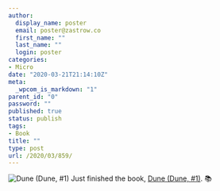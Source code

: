 ```yaml
---
author:
  display_name: poster
  email: poster@zastrow.co
  first_name: ""
  last_name: ""
  login: poster
categories:
- Micro
date: "2020-03-21T21:14:10Z"
meta:
  _wpcom_is_markdown: "1"
parent_id: "0"
password: ""
published: true
status: publish
tags:
- Book
title: ""
type: post
url: /2020/03/859/
---
```

<p><img src="/assets/2020/03/34341969._SX50_.jpg" alt="Dune (Dune, #1)" /> Just finished the book, <a href="https://www.goodreads.com/review/show/3214980516?utm_medium=api&amp;utm_source=rss">Dune (Dune, #1)</a>. 📚</p>
